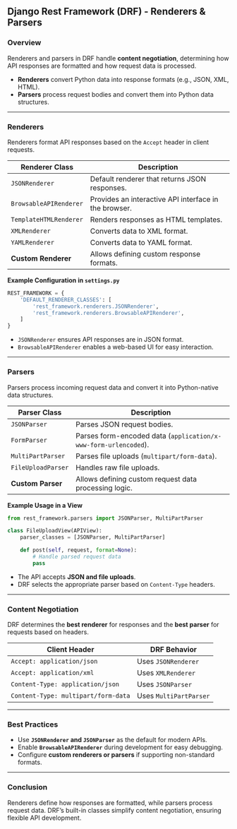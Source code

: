 ## **Django Rest Framework (DRF) - Renderers & Parsers**  

### **Overview**  
Renderers and parsers in DRF handle **content negotiation**, determining how API responses are formatted and how request data is processed.  
- **Renderers** convert Python data into response formats (e.g., JSON, XML, HTML).  
- **Parsers** process request bodies and convert them into Python data structures.  

---

### **Renderers**  
Renderers format API responses based on the `Accept` header in client requests.  

| Renderer Class | Description |
|---------------|-------------|
| `JSONRenderer` | Default renderer that returns JSON responses. |
| `BrowsableAPIRenderer` | Provides an interactive API interface in the browser. |
| `TemplateHTMLRenderer` | Renders responses as HTML templates. |
| `XMLRenderer` | Converts data to XML format. |
| `YAMLRenderer` | Converts data to YAML format. |
| **Custom Renderer** | Allows defining custom response formats. |

**Example Configuration in `settings.py`**  
```python
REST_FRAMEWORK = {
    'DEFAULT_RENDERER_CLASSES': [
        'rest_framework.renderers.JSONRenderer',
        'rest_framework.renderers.BrowsableAPIRenderer',
    ]
}
```
- `JSONRenderer` ensures API responses are in JSON format.  
- `BrowsableAPIRenderer` enables a web-based UI for easy interaction.  

---

### **Parsers**  
Parsers process incoming request data and convert it into Python-native data structures.  

| Parser Class | Description |
|-------------|-------------|
| `JSONParser` | Parses JSON request bodies. |
| `FormParser` | Parses form-encoded data (`application/x-www-form-urlencoded`). |
| `MultiPartParser` | Parses file uploads (`multipart/form-data`). |
| `FileUploadParser` | Handles raw file uploads. |
| **Custom Parser** | Allows defining custom request data processing logic. |

**Example Usage in a View**  
```python
from rest_framework.parsers import JSONParser, MultiPartParser

class FileUploadView(APIView):
    parser_classes = [JSONParser, MultiPartParser]

    def post(self, request, format=None):
        # Handle parsed request data
        pass
```
- The API accepts **JSON and file uploads**.  
- DRF selects the appropriate parser based on `Content-Type` headers.  

---

### **Content Negotiation**  
DRF determines the **best renderer** for responses and the **best parser** for requests based on headers.  

| Client Header | DRF Behavior |
|--------------|-------------|
| `Accept: application/json` | Uses `JSONRenderer` |
| `Accept: application/xml` | Uses `XMLRenderer` |
| `Content-Type: application/json` | Uses `JSONParser` |
| `Content-Type: multipart/form-data` | Uses `MultiPartParser` |

---

### **Best Practices**  
- Use **`JSONRenderer` and `JSONParser`** as the default for modern APIs.  
- Enable **`BrowsableAPIRenderer`** during development for easy debugging.  
- Configure **custom renderers or parsers** if supporting non-standard formats.  

---

### **Conclusion**  
Renderers define how responses are formatted, while parsers process request data. DRF’s built-in classes simplify content negotiation, ensuring flexible API development.
